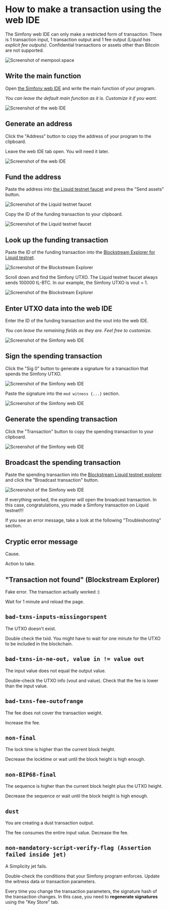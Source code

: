 # How to make a transaction using the web IDE

The Simfony web IDE can only make a restricted form of transaction: There is 1 transaction input, 1 transaction output and 1 fee output _(Liquid has explicit fee outputs)_. Confidential transactions or assets other than Bitcoin are not supported.

![Screenshot of mempool.space](https://raw.githubusercontent.com/uncomputable/simfony-webide/master/doc/mempool1.png)

## Write the main function

Open [the Simfony web IDE](https://simfony.dev/) and write the main function of your program.

_You can leave the default main function as it is. Customize it if you want._

![Screenshot of the web IDE](https://raw.githubusercontent.com/uncomputable/simfony-webide/master/doc/webide0.png)

## Generate an address

Click the "Address" button to copy the address of your program to the clipboard.

Leave the web IDE tab open. You will need it later.

![Screenshot of the web IDE](https://raw.githubusercontent.com/uncomputable/simfony-webide/master/doc/webide1.png)

## Fund the address

Paste the address into [the Liquid testnet faucet](https://liquidtestnet.com/faucet) and press the "Send assets" button.

![Screenshot of the Liquid testnet faucet](https://raw.githubusercontent.com/uncomputable/simfony-webide/master/doc/faucet1.png)

Copy the ID of the funding transaction to your clipboard.

![Screenshot of the Liquid testnet faucet](https://raw.githubusercontent.com/uncomputable/simfony-webide/master/doc/faucet2.png)

## Look up the funding transaction

Paste the ID of the funding transaction into the [Blockstream Explorer for Liquid testnet](https://blockstream.info/liquidtestnet/).

![Screenshot of the Blockstream Explorer](https://raw.githubusercontent.com/uncomputable/simfony-webide/master/doc/esplora1.png)

Scroll down and find the Simfony UTXO. The Liquid testnet faucet always sends 100000 tL-BTC. In our example, the Simfony UTXO is vout = 1.

![Screenshot of the Blockstream Explorer](https://raw.githubusercontent.com/uncomputable/simfony-webide/master/doc/esplora2.png)

## Enter UTXO data into the web IDE

Enter the ID of the funding transaction and the vout into the web IDE.

_You can leave the remaining fields as they are. Feel free to customize._

![Screenshot of the Simfony web IDE](https://raw.githubusercontent.com/uncomputable/simfony-webide/master/doc/webide2.png)

## Sign the spending transaction

Click the "Sig 0" button to generate a signature for a transaction that spends the Simfony UTXO.

![Screenshot of the Simfony web IDE](https://raw.githubusercontent.com/uncomputable/simfony-webide/master/doc/webide3.png)

Paste the signature into the `mod witness {...}` section.

![Screenshot of the Simfony web IDE](https://raw.githubusercontent.com/uncomputable/simfony-webide/master/doc/webide4.png)

## Generate the spending transaction

Click the "Transaction" button to copy the spending transaction to your clipboard.

![Screenshot of the Simfony web IDE](https://raw.githubusercontent.com/uncomputable/simfony-webide/master/doc/webide5.png)

## Broadcast the spending transaction

Paste the spending transaction into the [Blockstream Liquid testnet explorer](https://blockstream.info/liquidtestnet/tx/push) and click the "Broadcast transaction" button.

![Screenshot of the Simfony web IDE](https://raw.githubusercontent.com/uncomputable/simfony-webide/master/doc/esplora3.png)

If everything worked, the explorer will open the broadcast transaction. In this case, congratulations, you made a Simfony transaction on Liquid testnet!!!

If you see an error message, take a look at the following "Troubleshooting" section.

## Cryptic error message

Cause.

Action to take.

## "Transaction not found" (Blockstream Explorer)

Fake error. The transaction actually worked :)

Wait for 1 minute and reload the page.

## `bad-txns-inputs-missingorspent`

The UTXO doesn't exist.

Double check the txid. You might have to wait for one minute for the UTXO to be included in the blockchain.

## `bad-txns-in-ne-out, value in != value out`

The input value does not equal the output value.

Double-check the UTXO info (vout and value). Check that the fee is lower than the input value.

## `bad-txns-fee-outofrange`

The fee does not cover the transaction weight.

Increase the fee.

## `non-final`

The lock time is higher than the current block height.

Decrease the locktime or wait until the block height is high enough.

## `non-BIP68-final`

The sequence is higher than the current block height plus the UTXO height.

Decrease the sequence or wait until the block height is high enough.

## `dust`

You are creating a dust transaction output.

The fee consumes the entire input value. Decrease the fee.

## `non-mandatory-script-verify-flag (Assertion failed inside jet)`

A Simplicity jet fails.

Double-check the conditions that your Simfony program enforces. Update the witness data or transaction parameters.

Every time you change the transaction parameters, the signature hash of the transaction changes. In this case, you need to **regenerate signatures** using the "Key Store" tab.
